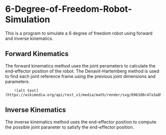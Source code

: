 # 6-Degree-of-Freedom-Robot-Simulation
This is a program to simulate a 6 degree of freedom robot using forward and inverse kinematics.

## Forward Kinematics
The forward kinematics method uses the joint perameters to calculate the end-effector position of the robot. The Denavit-Hartemberg method is
used to find each joint reference frame using the previous joint dimensions and parameters.

        ![alt text](https://wikimedia.org/api/rest_v1/media/math/render/svg/6963d0c47a3a894ff0719c8df348d188b996074e)

## Inverse Kinematics
The inverse kinematics method uses the end-effector position to compute the possible joint paraneter to satisfy the end-effector position.

